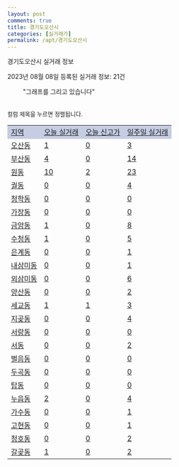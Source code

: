 ```yaml
---
layout: post
comments: true
title: 경기도오산시
categories: [실거래가]
permalink: /apt/경기도오산시
---
```


경기도오산시 실거래 정보

2023년 08월 08일 등록된 실거래 정보: 21건

<!--<script async src="https://pagead2.googlesyndication.com/pagead/js/adsbygoogle.js?client=ca-pub-3485438051770037"
 crossorigin="anonymous"></script>-->

<script type="text/javascript">
  google.charts.load('current', {'packages':['corechart']});
  google.charts.setOnLoadCallback(drawChart);

  function drawChart() {
    var data = google.visualization.arrayToDataTable([['거래일', '매매', '전월세', '전매'], ['21-01', 7, 4, 0], ['21-02', 0, 1, 0], ['21-03', 2, 8, 0], ['21-04', 0, 1, 0], ['21-05', 8, 0, 0], ['21-06', 10, 12, 1], ['21-07', 77, 56, 0], ['21-08', 238, 269, 6], ['21-09', 225, 549, 4], ['21-10', 167, 392, 1], ['21-11', 78, 417, 0], ['21-12', 78, 420, 1], ['22-01', 61, 295, 4], ['22-02', 86, 422, 2], ['22-03', 116, 280, 4], ['22-04', 139, 343, 7], ['22-05', 143, 363, 18], ['22-06', 103, 414, 4], ['22-07', 79, 375, 2], ['22-08', 69, 329, 8], ['22-09', 59, 341, 1], ['22-10', 56, 336, 0], ['22-11', 79, 300, 1], ['22-12', 106, 323, 0], ['23-01', 105, 304, 1], ['23-02', 191, 488, 1], ['23-03', 241, 371, 3], ['23-04', 196, 420, 30], ['23-05', 225, 329, 47], ['23-06', 185, 357, 26], ['23-07', 164, 307, 21], ['23-08', 1, 14, 0]]);

    var options = {
      title: '최근 1년간 유형별 거래량 추이',
      legend: { position: 'bottom' }
    };

    setTimeout(function() {
        var chart = new google.visualization.LineChart(document.getElementById('columnchart_material'));
        chart.draw(data, (options));
        document.getElementById('loading').style.display = 'none';
        var dayLabel = (new Date()).getDay();
        if (dayLabel < 2) {
            sorttable.innerSortFunction.apply(document.getElementById('week'), []);
            sorttable.innerSortFunction.apply(document.getElementById('week'), []);        
        }
        else {
            sorttable.innerSortFunction.apply(document.getElementById('today'), []);
            sorttable.innerSortFunction.apply(document.getElementById('today'), []);
        }
    }, 200);

  }
</script>

<div id="loading" style="z-index:20; display: block; margin-left: 35px">"그래프를 그리고 있습니다"</div>
<div id="columnchart_material" style="width: 95%; margin-left: -35px; display: block"></div>
<!--<div style="width: 95%; margin-left: -35px; display: block">
      <script async src="https://pagead2.googlesyndication.com/pagead/js/adsbygoogle.js?client=ca-pub-3485438051770037"
          crossorigin="anonymous"></script>
      <ins class="adsbygoogle"
          style="display:block"
          data-ad-format="fluid"
          data-ad-layout-key="-fb+5w+4e-db+86"
          data-ad-client="ca-pub-3485438051770037"
          data-ad-slot="1827090281"></ins>
      <script>
          (adsbygoogle = window.adsbygoogle || []).push({});
      </script>
</div>-->
<br>

<font size='small' style='font-size: small;'>컬럼 제목을 누르면 정렬됩니다.</font>
<table class="sortable">
  <tr style='background-color: rgba(114, 132, 186,0.4);'>
    <td id="region"><a href="#">지역</a></td>
    <td id="today"><a href="#">오늘 실거래</a></td>
    <td id="today_new"><a href="#">오늘 신고가</a></td>
    <td id="week"><a href="#">일주일 실거래</a></td>
  </tr>

  
  <tr class="item">
    <td><a href="경기도오산시오산동">오산동</a></td>
    <td><a href="경기도오산시오산동">1</a></td>
    <td><a href="경기도오산시오산동">0</a></td>
    <td><a href="경기도오산시오산동">3</a></td>
  </tr>
    

  <tr class="item">
    <td><a href="경기도오산시부산동">부산동</a></td>
    <td><a href="경기도오산시부산동">4</a></td>
    <td><a href="경기도오산시부산동">0</a></td>
    <td><a href="경기도오산시부산동">14</a></td>
  </tr>
    

  <tr class="item">
    <td><a href="경기도오산시원동">원동</a></td>
    <td><a href="경기도오산시원동">10</a></td>
    <td><a href="경기도오산시원동">2</a></td>
    <td><a href="경기도오산시원동">23</a></td>
  </tr>
    

  <tr class="item">
    <td><a href="경기도오산시궐동">궐동</a></td>
    <td><a href="경기도오산시궐동">0</a></td>
    <td><a href="경기도오산시궐동">0</a></td>
    <td><a href="경기도오산시궐동">4</a></td>
  </tr>
    

  <tr class="item">
    <td><a href="경기도오산시청학동">청학동</a></td>
    <td><a href="경기도오산시청학동">0</a></td>
    <td><a href="경기도오산시청학동">0</a></td>
    <td><a href="경기도오산시청학동">0</a></td>
  </tr>
    

  <tr class="item">
    <td><a href="경기도오산시가장동">가장동</a></td>
    <td><a href="경기도오산시가장동">0</a></td>
    <td><a href="경기도오산시가장동">0</a></td>
    <td><a href="경기도오산시가장동">0</a></td>
  </tr>
    

  <tr class="item">
    <td><a href="경기도오산시금암동">금암동</a></td>
    <td><a href="경기도오산시금암동">1</a></td>
    <td><a href="경기도오산시금암동">0</a></td>
    <td><a href="경기도오산시금암동">8</a></td>
  </tr>
    

  <tr class="item">
    <td><a href="경기도오산시수청동">수청동</a></td>
    <td><a href="경기도오산시수청동">1</a></td>
    <td><a href="경기도오산시수청동">0</a></td>
    <td><a href="경기도오산시수청동">5</a></td>
  </tr>
    

  <tr class="item">
    <td><a href="경기도오산시은계동">은계동</a></td>
    <td><a href="경기도오산시은계동">0</a></td>
    <td><a href="경기도오산시은계동">0</a></td>
    <td><a href="경기도오산시은계동">1</a></td>
  </tr>
    

  <tr class="item">
    <td><a href="경기도오산시내삼미동">내삼미동</a></td>
    <td><a href="경기도오산시내삼미동">0</a></td>
    <td><a href="경기도오산시내삼미동">0</a></td>
    <td><a href="경기도오산시내삼미동">1</a></td>
  </tr>
    

  <tr class="item">
    <td><a href="경기도오산시외삼미동">외삼미동</a></td>
    <td><a href="경기도오산시외삼미동">0</a></td>
    <td><a href="경기도오산시외삼미동">0</a></td>
    <td><a href="경기도오산시외삼미동">6</a></td>
  </tr>
    

  <tr class="item">
    <td><a href="경기도오산시양산동">양산동</a></td>
    <td><a href="경기도오산시양산동">0</a></td>
    <td><a href="경기도오산시양산동">0</a></td>
    <td><a href="경기도오산시양산동">2</a></td>
  </tr>
    

  <tr class="item">
    <td><a href="경기도오산시세교동">세교동</a></td>
    <td><a href="경기도오산시세교동">1</a></td>
    <td><a href="경기도오산시세교동">1</a></td>
    <td><a href="경기도오산시세교동">3</a></td>
  </tr>
    

  <tr class="item">
    <td><a href="경기도오산시지곶동">지곶동</a></td>
    <td><a href="경기도오산시지곶동">0</a></td>
    <td><a href="경기도오산시지곶동">0</a></td>
    <td><a href="경기도오산시지곶동">4</a></td>
  </tr>
    

  <tr class="item">
    <td><a href="경기도오산시서랑동">서랑동</a></td>
    <td><a href="경기도오산시서랑동">0</a></td>
    <td><a href="경기도오산시서랑동">0</a></td>
    <td><a href="경기도오산시서랑동">0</a></td>
  </tr>
    

  <tr class="item">
    <td><a href="경기도오산시서동">서동</a></td>
    <td><a href="경기도오산시서동">0</a></td>
    <td><a href="경기도오산시서동">0</a></td>
    <td><a href="경기도오산시서동">2</a></td>
  </tr>
    

  <tr class="item">
    <td><a href="경기도오산시벌음동">벌음동</a></td>
    <td><a href="경기도오산시벌음동">0</a></td>
    <td><a href="경기도오산시벌음동">0</a></td>
    <td><a href="경기도오산시벌음동">0</a></td>
  </tr>
    

  <tr class="item">
    <td><a href="경기도오산시두곡동">두곡동</a></td>
    <td><a href="경기도오산시두곡동">0</a></td>
    <td><a href="경기도오산시두곡동">0</a></td>
    <td><a href="경기도오산시두곡동">0</a></td>
  </tr>
    

  <tr class="item">
    <td><a href="경기도오산시탑동">탑동</a></td>
    <td><a href="경기도오산시탑동">0</a></td>
    <td><a href="경기도오산시탑동">0</a></td>
    <td><a href="경기도오산시탑동">0</a></td>
  </tr>
    

  <tr class="item">
    <td><a href="경기도오산시누읍동">누읍동</a></td>
    <td><a href="경기도오산시누읍동">2</a></td>
    <td><a href="경기도오산시누읍동">0</a></td>
    <td><a href="경기도오산시누읍동">4</a></td>
  </tr>
    

  <tr class="item">
    <td><a href="경기도오산시가수동">가수동</a></td>
    <td><a href="경기도오산시가수동">0</a></td>
    <td><a href="경기도오산시가수동">0</a></td>
    <td><a href="경기도오산시가수동">1</a></td>
  </tr>
    

  <tr class="item">
    <td><a href="경기도오산시고현동">고현동</a></td>
    <td><a href="경기도오산시고현동">0</a></td>
    <td><a href="경기도오산시고현동">0</a></td>
    <td><a href="경기도오산시고현동">1</a></td>
  </tr>
    

  <tr class="item">
    <td><a href="경기도오산시청호동">청호동</a></td>
    <td><a href="경기도오산시청호동">0</a></td>
    <td><a href="경기도오산시청호동">0</a></td>
    <td><a href="경기도오산시청호동">2</a></td>
  </tr>
    

  <tr class="item">
    <td><a href="경기도오산시갈곶동">갈곶동</a></td>
    <td><a href="경기도오산시갈곶동">1</a></td>
    <td><a href="경기도오산시갈곶동">0</a></td>
    <td><a href="경기도오산시갈곶동">2</a></td>
  </tr>
    


</table>


    